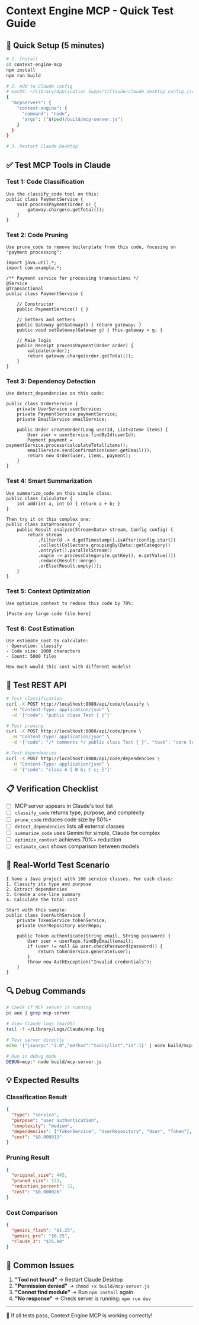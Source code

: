 # Context Engine MCP - Quick Test Guide

## 🚀 Quick Setup (5 minutes)

```bash
# 1. Install
cd context-engine-mcp
npm install
npm run build

# 2. Add to Claude config
# macOS: ~/Library/Application Support/Claude/claude_desktop_config.json
{
  "mcpServers": {
    "context-engine": {
      "command": "node",
      "args": ["$(pwd)/build/mcp-server.js"]
    }
  }
}

# 3. Restart Claude Desktop
```

## ✅ Test MCP Tools in Claude

### Test 1: Code Classification
```
Use the classify_code tool on this:
public class PaymentService { 
    void processPayment(Order o) { 
        gateway.charge(o.getTotal()); 
    } 
}
```

### Test 2: Code Pruning
```
Use prune_code to remove boilerplate from this code, focusing on "payment processing":

import java.util.*;
import com.example.*;

/** Payment service for processing transactions */
@Service
@Transactional
public class PaymentService {
    
    // Constructor
    public PaymentService() { }
    
    // Getters and setters
    public Gateway getGateway() { return gateway; }
    public void setGateway(Gateway g) { this.gateway = g; }
    
    // Main logic
    public Receipt processPayment(Order order) {
        validate(order);
        return gateway.charge(order.getTotal());
    }
}
```

### Test 3: Dependency Detection
```
Use detect_dependencies on this code:

public class OrderService {
    private UserService userService;
    private PaymentService paymentService;
    private EmailService emailService;
    
    public Order createOrder(Long userId, List<Item> items) {
        User user = userService.findById(userId);
        Payment payment = paymentService.process(calculateTotal(items));
        emailService.sendConfirmation(user.getEmail());
        return new Order(user, items, payment);
    }
}
```

### Test 4: Smart Summarization
```
Use summarize_code on this simple class:
public class Calculator { 
    int add(int a, int b) { return a + b; } 
}

Then try it on this complex one:
public class DataProcessor {
    public Result analyze(Stream<Data> stream, Config config) {
        return stream
            .filter(d -> d.getTimestamp().isAfter(config.start))
            .collect(Collectors.groupingBy(Data::getCategory))
            .entrySet().parallelStream()
            .map(e -> processCategory(e.getKey(), e.getValue()))
            .reduce(Result::merge)
            .orElse(Result.empty());
    }
}
```

### Test 5: Context Optimization
```
Use optimize_context to reduce this code by 70%:

[Paste any large code file here]
```

### Test 6: Cost Estimation
```
Use estimate_cost to calculate:
- Operation: classify
- Code size: 1000 characters  
- Count: 5000 files

How much would this cost with different models?
```

## 🧪 Test REST API

```bash
# Test classification
curl -X POST http://localhost:8080/api/code/classify \
  -H "Content-Type: application/json" \
  -d '{"code": "public class Test { }"}'

# Test pruning
curl -X POST http://localhost:8080/api/code/prune \
  -H "Content-Type: application/json" \
  -d '{"code": "/* comments */ public class Test { }", "task": "core logic"}'

# Test dependencies
curl -X POST http://localhost:8080/api/code/dependencies \
  -H "Content-Type: application/json" \
  -d '{"code": "class A { B b; C c; }"}'
```

## 📋 Verification Checklist

- [ ] MCP server appears in Claude's tool list
- [ ] `classify_code` returns type, purpose, and complexity
- [ ] `prune_code` reduces code size by 50%+
- [ ] `detect_dependencies` lists all external classes
- [ ] `summarize_code` uses Gemini for simple, Claude for complex
- [ ] `optimize_context` achieves 70%+ reduction
- [ ] `estimate_cost` shows comparison between models

## 🎯 Real-World Test Scenario

```
I have a Java project with 100 service classes. For each class:
1. Classify its type and purpose
2. Extract dependencies
3. Create a one-line summary
4. Calculate the total cost

Start with this sample:
public class UserAuthService {
    private TokenService tokenService;
    private UserRepository userRepo;
    
    public Token authenticate(String email, String password) {
        User user = userRepo.findByEmail(email);
        if (user != null && user.checkPassword(password)) {
            return tokenService.generate(user);
        }
        throw new AuthException("Invalid credentials");
    }
}
```

## 🔍 Debug Commands

```bash
# Check if MCP server is running
ps aux | grep mcp-server

# View Claude logs (macOS)
tail -f ~/Library/Logs/Claude/mcp.log

# Test server directly
echo '{"jsonrpc":"2.0","method":"tools/list","id":1}' | node build/mcp-server.js

# Run in debug mode
DEBUG=mcp:* node build/mcp-server.js
```

## 💡 Expected Results

### Classification Result
```json
{
  "type": "service",
  "purpose": "user authentication",
  "complexity": "medium",
  "dependencies": ["TokenService", "UserRepository", "User", "Token"],
  "cost": "$0.000013"
}
```

### Pruning Result
```json
{
  "original_size": 445,
  "pruned_size": 123,
  "reduction_percent": 72,
  "cost": "$0.000026"
}
```

### Cost Comparison
```json
{
  "gemini_flash": "$1.25",
  "gemini_pro": "$6.25", 
  "claude_3": "$75.00"
}
```

## 🚨 Common Issues

1. **"Tool not found"** → Restart Claude Desktop
2. **"Permission denied"** → `chmod +x build/mcp-server.js`
3. **"Cannot find module"** → Run `npm install` again
4. **"No response"** → Check server is running: `npm run dev`

---

🎉 If all tests pass, Context Engine MCP is working correctly!